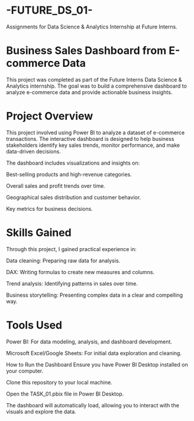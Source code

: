 # -FUTURE_DS_01-
Assignments for Data Science &amp; Analytics Internship at Future Interns.
# Business Sales Dashboard from E-commerce Data
This project was completed as part of the Future Interns Data Science & Analytics internship. The goal was to build a comprehensive dashboard to analyze e-commerce data and provide actionable business insights.

# Project Overview
This project involved using Power BI to analyze a dataset of e-commerce transactions. The interactive dashboard is designed to help business stakeholders identify key sales trends, monitor performance, and make data-driven decisions.

The dashboard includes visualizations and insights on:

Best-selling products and high-revenue categories.

Overall sales and profit trends over time.

Geographical sales distribution and customer behavior.

Key metrics for business decisions.

# Skills Gained
Through this project, I gained practical experience in:

Data cleaning: Preparing raw data for analysis.

DAX: Writing formulas to create new measures and columns.

Trend analysis: Identifying patterns in sales over time.

Business storytelling: Presenting complex data in a clear and compelling way.

# Tools Used
Power BI: For data modeling, analysis, and dashboard development.

Microsoft Excel/Google Sheets: For initial data exploration and cleaning.

How to Run the Dashboard
Ensure you have Power BI Desktop installed on your computer.

Clone this repository to your local machine.

Open the TASK_01.pbix file in Power BI Desktop.

The dashboard will automatically load, allowing you to interact with the visuals and explore the data.
